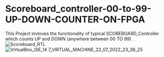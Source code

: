 # Scoreboard_controller-00-to-99-UP-DOWN-COUNTER-ON-FPGA
This Project invloves the functionality of typical SCOREBOARD_Controller which counts UP and DOWN (anywhere between 00 TO 99) .
![Scoreboard_RTL](https://user-images.githubusercontent.com/98607828/180497602-fa63a304-bb71-4999-9ec9-9fcbca2e7b5d.jpg)
![VirtualBox_ISE_14 7_VIRTUAL_MACHINE_22_07_2022_23_38_25](https://user-images.githubusercontent.com/98607828/180498578-36c5b472-23f9-4183-92e1-ce5b5ddb9f49.png)
